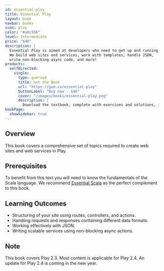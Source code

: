 ```yaml
---
id: essential-play
title: Essential Play
layout: book
navbar: books
icon: play
color: "#a0c556"
level: Intermediate
price: "$40"
description: |
  Essential Play is aimed at developers who need to get up and running with Play, fast!
  We build web sites and services, work with templates, handle JSON,
  write non-blocking async code, and more!
products:
  selfDirected:
    single:
      type: gumroad
      title: Get the Book
      url: "https://gum.co/essential-play"
      buttonLabel: "Buy now - $40"
      cover: "/images/books/essential-play.png"
      description: |
        Download the textbook, complete with exercises and solutions, in HTML, PDF, and ePub formats.
bookPage:
  showSidebar: true
---
```


## Overview

This book covers a comprehensive set of topics required to create web sites and web services in Play.

## Prerequisites

To benefit from this text you will need to know the fundamentals of the Scala language.
We recommend [Essential Scala](essential-scala.html) as the perfect complement to this book.

## Learning Outcomes

- Structuring of your site using routes, controllers, and actions.
- Handling requests and responses containing different data formats.
- Working effectively with JSON.
- Writing scalable services using non-blocking async actions.

## Note

This book covers Play 2.3. Most content is applicable for Play 2.4. An update for Play 2.4 is coming in the new year.